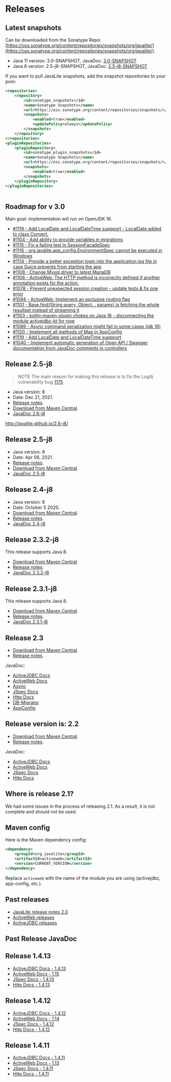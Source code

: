 <div class="page-header">
   <h1>Releases</h1>    
</div>

## Latest snapshots 

Can be downloaded from the Sonatype Repo: [https://oss.sonatype.org/content/repositories/snapshots/org/javalite/](https://oss.sonatype.org/content/repositories/snapshots/org/javalite/).

* Java 11 version: 3.0-SNAPSHOT, JavaDoc: [3.0-SNAPSHOT](http://javalite.github.io/3.0-SNAPSHOT)
* Java 8 version: 2.5-j8-SNAPSHOT, JavaDoc: [2.5-j8-SNAPSHOT](http://javalite.github.io/2.5-j8-SNAPSHOT/)

If you want to pull JavaLite snapshots,  add the snapshot repositories  to your pom: 

```xml
<repositories>
    <repository>
        <id>sonatype_snapshots</id>
        <name>Sonatype Snapshots</name>
        <url>https://oss.sonatype.org/content/repositories/snapshots/</url>
        <snapshots>
            <enabled>true</enabled>
            <updatePolicy>always</updatePolicy>
        </snapshots>
    </repository>
</repositories>
<pluginRepositories>
    <pluginRepository>
        <id>sonatype_plugin_snapshots</id>
        <name>Sonatype Snapshots</name>
        <url>https://oss.sonatype.org/content/repositories/snapshots/</url>
        <snapshots>
            <enabled>true</enabled>
        </snapshots>
    </pluginRepository>
</pluginRepositories>
         
```
 

## Roadmap for v 3.0

Main goal: implementation will run on OpenJDK 16.

* [#1119 - Add LocalDate and LocalDateTime suppport - LocalDate added to class Convert.](https://github.com/javalite/javalite/issues/1119)
* [#1104 - Add ability to provide variables in migrations](https://github.com/javalite/javalite/issues/1104)
* [#1115 - Fix a failing test in SessionFacadeSpec](https://github.com/javalite/javalite/issues/1115)
* [#1116 - org.javalite.app_config.EnvironmentSpec cannot be executed in Windows](https://github.com/javalite/javalite/issues/1116)
* [#1114 - Provide a better exception login into the application log file in case Guice prevents from starting the app](https://github.com/javalite/javalite/issues/1114)
* [#1108 - Change  Mysql driver to latest MariaDB](https://github.com/javalite/javalite/issues/1108)
* [#1106 - ActiveWeb: The HTTP method is incorrectly defined if another annotation exists for the action.](https://github.com/javalite/javalite/issues/1106)
* [#1078 - Prevent unexpected session creation - update tests & fix one error](https://github.com/javalite/javalite/issues/1078)
* [#1094 - ActiveWeb: Implement an exclusive routing flag](https://github.com/javalite/javalite/issues/1094)
* [#1101 - Base.find(String query, Object... params) is fetching the whole resultset instead of streaming it](https://github.com/javalite/javalite/issues/1101)
* [#1103 - kotlin-maven-plugin chokes on Java 16 - disconnecting the module activejdbc-kt for now](https://github.com/javalite/javalite/issues/1103)
* [#1089 - Async command serialization might fail in some cases (jdk 16)](https://github.com/javalite/javalite/issues/1089)
* [#1120 - Implement all methods of Map in AppConfig](https://github.com/javalite/javalite/issues/1120)
* [#1119 - Add LocalDate and LocalDateTime suppport](https://github.com/javalite/javalite/issues/1119)
* [#1040 - Implement automatic generation of Open API / Swagger documentation from JavaDoc comments in controllers](https://github.com/javalite/javalite/issues/1040)


## Release 2.5-j8

> NOTE The main reason for making this release is to fix the Log4j vulnerability bug [1175](https://github.com/javalite/javalite/issues/1175)

* Java version: 8
* Date: Dec 21, 2021.  
* [Release notes](https://github.com/javalite/javalite/releases/tag/javalite-2.6-j8).
* [Download from Maven Central](https://search.maven.org/search?q=g:org.javalite).
* [JavaDoc 2.6-j8](http://javalite.github.io/2.6-j8/)


http://javalite.github.io/2.6-j8/


## Release 2.5-j8

* Java version: 8
* Date: Apr 06, 2021.  
* [Release notes](https://github.com/javalite/javalite/releases/tag/javalite-2.5-j8).
* [Download from Maven Central](https://search.maven.org/search?q=g:org.javalite).
* [JavaDoc 2.5-j8](http://javalite.github.io/2.5-j8/)


## Release 2.4-j8

* Java version: 8
* Date: October 5 2020.  
* [Download from Maven Central](https://search.maven.org/search?q=g:org.javalite).
* [Release notes](release-notes-24-j8).
* [JavaDoc 2.4-j8](http://javalite.github.io/2.4-j8/)



## Release 2.3.2-j8

This release supports Java 8. 

* [Download from Maven Central](https://search.maven.org/search?q=g:org.javalite).
* [Release notes](release-notes-232-j8).
* [JavaDoc 2.3.2-j8](http://javalite.github.io/2.3.2-j8/)


## Release 2.3.1-j8

This release supports Java 8. 

* [Download from Maven Central](https://search.maven.org/search?q=g:org.javalite).
* [Release notes](release-notes-231-j8).
* [JavaDoc 2.3.1-j8](http://javalite.github.io/2.3.1-j8/)

## Release 2.3

* [Download from Maven Central](https://search.maven.org/search?q=g:org.javalite).
* [Release notes](release-notes-23).

JavaDoc: 

* [ActiveJDBC Docs](http://javalite.github.io/activejdbc/2.3)
* [ActiveWeb Docs](http://javalite.github.io/activeweb/2.3)
* [Async](http://javalite.github.io/activeweb/2.3/org/javalite/async/package-summary.html)
* [JSpec Docs](http://javalite.github.io/activejdbc/2.3/org/javalite/test/jspec/JSpec.html)
* [Http Docs](http://javalite.github.io/activejdbc/2.3/org/javalite/http/Http.html)
* [DB-Migrator](http://javalite.github.io/activejdbc/2.3/org/javalite/db_migrator/maven/package-summary.html)
* [AppConfig](http://javalite.github.io/activeweb/2.3/org/javalite/activeweb/AppConfig.html)

## Release version is: 2.2

* [Download from Maven Central](https://search.maven.org/search?q=g:org.javalite).
* [Release notes](release-notes-22).

JavaDoc:

* [ActiveJDBC Docs](http://javalite.github.io/activejdbc/2.2)
* [ActiveWeb Docs](http://javalite.github.io/activeweb/2.2)
* [JSpec Docs](http://javalite.github.io/activejdbc/2.2/org/javalite/test/jspec/JSpec.html)
* [Http Docs](http://javalite.github.io/activejdbc/2.2/org/javalite/http/Http.html)


## Where is release 2.1?

We had some issues in the process of releasing 2.1. As a result, it is not complete and should not be used. 

## Maven config

Here is the Maven  dependency config: 

```xml
<dependency>
    <groupId>org.javalite</groupId>
    <artifactId>activeweb</artifactId>
    <version>CURRENT_VERSION</version>
</dependency>
```

Replace `activeweb` with the name of the module you are using (activejdbc, app-config, etc.).

  
## Past releases

* [JavaLite release notes 2.0](release-notes-20) 
* [ActiveWeb releases](activeweb_releases)
* [ActiveJDBC releases](activejdbc_releases)

## Past Release JavaDoc

## Release 1.4.13 

* [ActiveJDBC Docs - 1.4.13](http://javalite.github.io/activejdbc/1.4.13)
* [ActiveWeb Docs - 1.15](http://javalite.github.io/activeweb/1.15)
* [JSpec Docs - 1.4.13](http://javalite.github.io/activejdbc/1.4.13/org/javalite/test/jspec/JSpec.html)
* [Http Docs - 1.4.13](http://javalite.github.io/activejdbc/1.4.13/org/javalite/http/Http.html)

## Release 1.4.12 

* [ActiveJDBC Docs - 1.4.12](http://javalite.github.io/activejdbc/1.4.12)
* [ActiveWeb Docs - 1.14](http://javalite.github.io/activeweb/1.14)
* [JSpec Docs - 1.4.12](http://javalite.github.io/activejdbc/1.4.12/org/javalite/test/jspec/JSpec.html)
* [Http Docs - 1.4.12](http://javalite.github.io/activejdbc/1.4.12/org/javalite/http/Http.html)


## Release 1.4.11 

* [ActiveJDBC Docs - 1.4.11](http://javalite.github.io/activejdbc/1.4.11)
* [ActiveWeb Docs - 1.13](http://javalite.github.io/activeweb/1.13)
* [JSpec Docs - 1.4.11](http://javalite.github.io/activejdbc/1.4.11/org/javalite/test/jspec/JSpec.html)
* [Http Docs - 1.4.11](http://javalite.github.io/activejdbc/1.4.11/org/javalite/http/Http.html)
